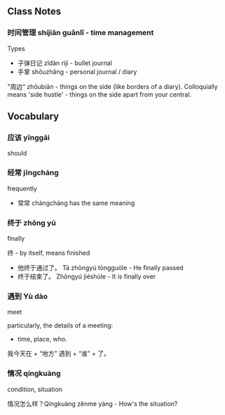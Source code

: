 
## Class Notes

### 时间管理 shíjiān guǎnlǐ - time management

Types
- 子弹日记 zǐdàn rìjì - bullet journal
- 手掌 shǒuzhǎng - personal journal / diary

"周边“ zhōubiān - things on the side (like borders of a diary). Colloquially means 'side hustle' - things on the side apart from your central.

## Vocabulary

### 应该 yīnggāi

should

### 经常 jīngcháng

frequently

- 常常 chángcháng has the same meaning

### 终于 zhōng yú

finally

终 - by itself, means finished

- 他终于通过了。 Tā zhōngyú tōngguòle - He finally passed
- 终于结束了。 Zhōngyú jiéshùle - It is finally over

### 遇到 Yù dào

meet

particularly, the details of a meeting:
- time, place, who.

我今天在 + “地方” 遇到 + “谁” + 了。

### 情况 qíngkuàng

condition, situation

情况怎么样？Qíngkuàng zěnme yàng - How's the situation?

